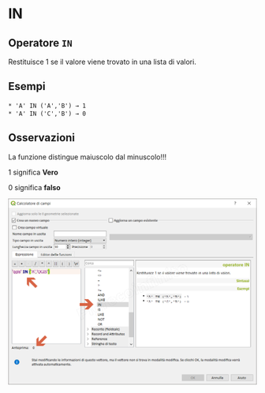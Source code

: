 # IN

## Operatore `IN`

Restituisce 1 se il valore viene trovato in una lista di valori.

## Esempi

```text
* 'A' IN ('A','B') → 1
* 'A' IN ('C','B') → 0
```

## Osservazioni

La funzione distingue maiuscolo dal minuscolo!!!

1 significa **Vero**

0 significa **falso**

![](../../../.gitbook/assets/in1.png)

